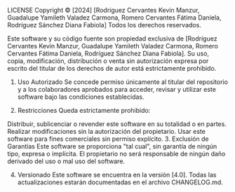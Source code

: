 LICENSE
Copyright © [2024] [Rodríguez Cervantes Kevin Manzur, Guadalupe Yamileth Valadez Carmona, Romero Cervantes Fátima Daniela, Rodríguez Sánchez Diana Fabiola]
Todos los derechos reservados.

Este software y su código fuente son propiedad exclusiva de [Rodríguez Cervantes Kevin Manzur, Guadalupe Yamileth Valadez Carmona, Romero Cervantes Fátima Daniela, Rodríguez Sánchez Diana Fabiola]. Su uso, copia, modificación, distribución o venta sin autorización expresa por escrito del titular de los derechos de autor está estrictamente prohibido.

1. Uso Autorizado
Se concede permiso únicamente al titular del repositorio y a los colaboradores aprobados para acceder, revisar y utilizar este software bajo las condiciones establecidas.

2. Restricciones
Queda estrictamente prohibido:

Distribuir, sublicenciar o revender este software en su totalidad o en partes.
Realizar modificaciones sin la autorización del propietario.
Usar este software para fines comerciales sin permiso explícito.
3. Exclusión de Garantías
Este software se proporciona "tal cual", sin garantía de ningún tipo, expresa o implícita. El propietario no será responsable de ningún daño derivado del uso o mal uso del software.

4. Versionado
Este software se encuentra en la versión [4.0]. Todas las actualizaciones estarán documentadas en el archivo CHANGELOG.md.


